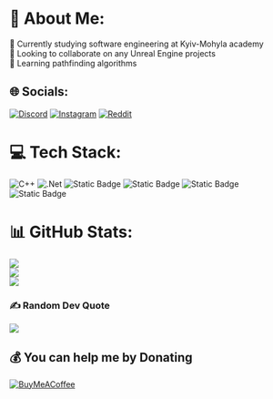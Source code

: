 # 💫 About Me:
🔭 Currently studying software engineering at Kyiv-Mohyla academy<br>👯 Looking to collaborate on any Unreal Engine projects<br>🌱 Learning pathfinding algorithms


## 🌐 Socials:
[![Discord](https://img.shields.io/badge/Discord-%237289DA.svg?logo=discord&logoColor=white)](https://discord.gg/Klirik#9426) [![Instagram](https://img.shields.io/badge/Instagram-%23E4405F.svg?logo=Instagram&logoColor=white)](https://instagram.com/rey__ow) [![Reddit](https://img.shields.io/badge/Reddit-%23FF4500.svg?logo=Reddit&logoColor=white)](https://reddit.com/user/klirikV) 

# 💻 Tech Stack:
![C++](https://img.shields.io/badge/c++-%2300599C.svg?style=flat&logo=c%2B%2B&logoColor=white) ![.Net](https://img.shields.io/badge/.NET-5C2D91?style=flat&logo=.net&logoColor=white) ![Static Badge](https://img.shields.io/badge/Java-F89820?style=flat) ![Static Badge](https://img.shields.io/badge/TASM-89CFF0?style=flat) ![Static Badge](https://img.shields.io/badge/Perforce-89CFF0?style=flat&logo=Perforce) ![Static Badge](https://img.shields.io/badge/Unreal%20Engine-000000?style=flat&logo=unrealengine)




# 📊 GitHub Stats:
![](https://github-readme-stats.vercel.app/api?username=wishreacher&theme=dracula&hide_border=true&include_all_commits=true&count_private=true)<br/>
![](https://github-readme-streak-stats.herokuapp.com/?user=wishreacher&theme=dracula&hide_border=true)<br/>
![](https://github-readme-stats.vercel.app/api/top-langs/?username=wishreacher&theme=dracula&hide_border=true&include_all_commits=true&count_private=true&layout=compact)

### ✍️ Random Dev Quote
![](https://quotes-github-readme.vercel.app/api?type=horizontal&theme=radical)

  ## 💰 You can help me by Donating
  [![BuyMeACoffee](https://img.shields.io/badge/Buy%20Me%20a%20Coffee-ffdd00?style=for-the-badge&logo=buy-me-a-coffee&logoColor=black)](https://buymeacoffee.com/https://www.buymeacoffee.com/klirik) 

  
<!-- Proudly created with GPRM ( https://gprm.itsvg.in ) -->
